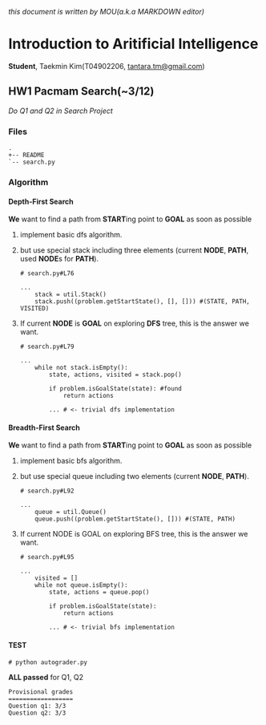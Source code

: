 *this document is written by MOU(a.k.a MARKDOWN editor)*

# Introduction to Aritificial Intelligence

**Student**, Taekmin Kim(T04902206, tantara.tm@gmail.com)


## HW1 Pacmam Search(~3/12)

*Do Q1 and Q2 in Search Project*

### Files

```
.
+-- README
`-- search.py
```

### Algorithm

#### Depth-First Search

**We** want to find a path from **START**ing point to **GOAL** as soon as possible

1. implement basic dfs algorithm.

2. but use special stack including three elements (current **NODE**, **PATH**, used **NODE**s for **PATH**).

	```
	# search.py#L76
	
	...
		stack = util.Stack()
		stack.push((problem.getStartState(), [], [])) #(STATE, PATH, VISITED)
	```

3. If current **NODE** is **GOAL** on exploring **DFS** tree, this is the answer we want.

	```
	# search.py#L79
	
	...
		while not stack.isEmpty():
	        state, actions, visited = stack.pop()
	
	        if problem.isGoalState(state): #found
	            return actions
	            
	        ... # <- trivial dfs implementation
	```

#### Breadth-First Search

**We** want to find a path from **START**ing point to **GOAL** as soon as possible

1. implement basic bfs algorithm.
2. but use special queue including two elements (current **NODE**, **PATH**).

	```
	# search.py#L92

	...
		queue = util.Queue()
	    queue.push((problem.getStartState(), [])) #(STATE, PATH)
	```

3. If current NODE is GOAL on exploring BFS tree, this is the answer we want.

	```
	# search.py#L95
	
	...
	    visited = []
	    while not queue.isEmpty():
	        state, actions = queue.pop()
	
	        if problem.isGoalState(state):
	            return actions

       		... # <- trivial bfs implementation
	```
	
#### TEST ###

```
# python autograder.py
```

**ALL passed** for Q1, Q2

```
Provisional grades
==================
Question q1: 3/3
Question q2: 3/3
```